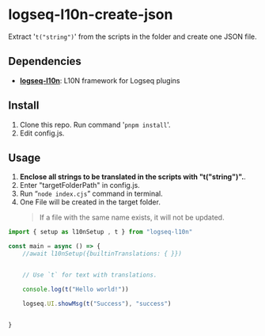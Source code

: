 # logseq-l10n-create-json

Extract '`t("string")`' from the scripts in the folder and create one JSON file.

## Dependencies

- **[logseq-l10n](https://github.com/sethyuan/logseq-l10n)**: L10N framework for Logseq plugins

## Install

1. Clone this repo. Run command '`pnpm install`'.
1. Edit config.js.

## Usage

1. **Enclose all strings to be translated in the scripts with "t("string")".**.
1. Enter "targetFolderPath" in config.js.
1. Run “`node index.cjs`” command in terminal.
1. One File will be created in the target folder.
   > If a file with the same name exists, it will not be updated.

```TypeScript
import { setup as l10nSetup , t } from "logseq-l10n"

const main = async () => {
    //await l10nSetup({builtinTranslations: { }})


    // Use `t` for text with translations.

    console.log(t("Hello world!"))

    logseq.UI.showMsg(t("Success"), "success")


}
```